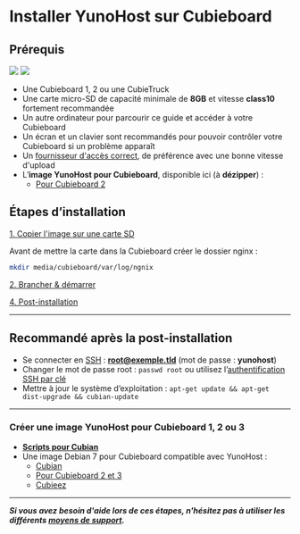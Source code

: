 # Installer YunoHost sur Cubieboard

## Prérequis

<img src="https://yunohost.org/images/cubieboard2.png">
<img src="https://yunohost.org/images/micro-sd-card.jpg">

* Une Cubieboard 1, 2 ou une CubieTruck
* Une carte micro-SD de capacité minimale de **8GB** et vitesse **class10** fortement recommandée
* Un autre ordinateur pour parcourir ce guide et accéder à votre Cubieboard
* Un écran et un clavier sont recommandés pour pouvoir contrôler votre Cubieboard si un problème apparaît
* Un [fournisseur d'accès correct](/isp_fr), de préférence avec une bonne vitesse d'upload
* L’**image YunoHost pour Cubieboard**, disponible ici (à **dézipper**) :
  * [Pour Cubieboard 2](http://build.yunohost.org/yunohost-cubieboard-a20-2014-10-14.img.zip)

## Étapes d’installation

<a class="btn btn-lg btn-default" href="/copy_image_fr">1. Copier l'image sur une carte SD</a>

Avant de mettre la carte dans la Cubieboard créer le dossier nginx :
```bash
mkdir media/cubieboard/var/log/ngnix
```

<a class="btn btn-lg btn-default" href="/plug_and_boot_fr">2. Brancher & démarrer</a>

<a class="btn btn-lg btn-default" href="/postinstall_fr">4. Post-installation</a>

---

## Recommandé après la post-installation

* Se connecter en [SSH](ssh_fr) : **root@exemple.tld** (mot de passe : **yunohost**)
* Changer le mot de passe root : ```passwd root``` ou utilisez l’[authentification SSH par clé](security_fr)
* Mettre à jour le système d’exploitation : ```apt-get update && apt-get dist-upgrade && cubian-update```

---

### Créer une image YunoHost pour Cubieboard 1, 2 ou 3
* **[Scripts pour Cubian](https://github.com/M5oul/Yunocubian)**
* Une image Debian 7 pour Cubieboard compatible avec YunoHost :
    * [Cubian](http://cubian.org/)
    * [Pour Cubieboard 2 et 3](http://www.igorpecovnik.com/2013/12/24/cubietruck-debian-wheezy-sd-card-image/)
    * [Cubieez](http://www.cubieforums.com/index.php?topic=442.0)

---

***Si vous avez besoin d'aide lors de ces étapes, n'hésitez pas à utiliser les différents [moyens de support](/support_fr).***
